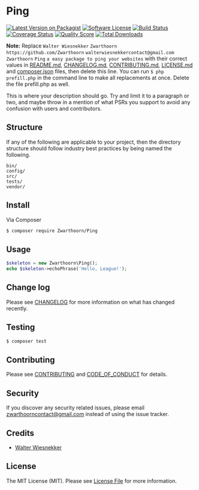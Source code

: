 # Ping

[![Latest Version on Packagist][ico-version]][link-packagist]
[![Software License][ico-license]](LICENSE.md)
[![Build Status][ico-travis]][link-travis]
[![Coverage Status][ico-scrutinizer]][link-scrutinizer]
[![Quality Score][ico-code-quality]][link-code-quality]
[![Total Downloads][ico-downloads]][link-downloads]

**Note:** Replace ```Walter Wiesnekker``` ```Zwarthoorn``` ```https://github.com/Zwarthoorn``` ```walterwiesnekkercontact@gmail.com``` ```Zwarthoorn``` ```Ping``` ```a easy package to ping your websites``` with their correct values in [README.md](README.md), [CHANGELOG.md](CHANGELOG.md), [CONTRIBUTING.md](CONTRIBUTING.md), [LICENSE.md](LICENSE.md) and [composer.json](composer.json) files, then delete this line. You can run `$ php prefill.php` in the command line to make all replacements at once. Delete the file prefill.php as well.

This is where your description should go. Try and limit it to a paragraph or two, and maybe throw in a mention of what
PSRs you support to avoid any confusion with users and contributors.

## Structure

If any of the following are applicable to your project, then the directory structure should follow industry best practices by being named the following.

```
bin/        
config/
src/
tests/
vendor/
```


## Install

Via Composer

``` bash
$ composer require Zwarthoorn/Ping
```

## Usage

``` php
$skeleton = new Zwarthoorn\Ping();
echo $skeleton->echoPhrase('Hello, League!');
```

## Change log

Please see [CHANGELOG](CHANGELOG.md) for more information on what has changed recently.

## Testing

``` bash
$ composer test
```

## Contributing

Please see [CONTRIBUTING](CONTRIBUTING.md) and [CODE_OF_CONDUCT](CODE_OF_CONDUCT.md) for details.

## Security

If you discover any security related issues, please email zwarthoorncontact@gmail.com instead of using the issue tracker.

## Credits

- [Walter Wiesnekker][link-author]

## License

The MIT License (MIT). Please see [License File](LICENSE.md) for more information.

[ico-version]: https://img.shields.io/packagist/v/Zwarthoorn/Ping.svg?style=flat-square
[ico-license]: https://img.shields.io/badge/license-MIT-brightgreen.svg?style=flat-square
[ico-travis]: https://img.shields.io/travis/Zwarthoorn/Ping/master.svg?style=flat-square
[ico-scrutinizer]: https://img.shields.io/scrutinizer/coverage/g/Zwarthoorn/Ping.svg?style=flat-square
[ico-code-quality]: https://img.shields.io/scrutinizer/g/Zwarthoorn/Ping.svg?style=flat-square
[ico-downloads]: https://img.shields.io/packagist/dt/Zwarthoorn/Ping.svg?style=flat-square

[link-packagist]: https://packagist.org/packages/zwarthoorn/ping
[link-travis]: https://travis-ci.org/zwarthoorn/ping
[link-scrutinizer]: https://scrutinizer-ci.com/g/Zwarthoorn/Ping/code-structure
[link-code-quality]: https://scrutinizer-ci.com/g/Zwarthoorn/Ping
[link-downloads]: https://packagist.org/packages/zwarthoorn/ping
[link-author]: https://github.com/Zwarthoorn
[link-contributors]: ../../contributors
